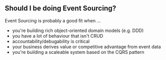 ## Should I be doing Event Sourcing?

Event Sourcing is probably a good fit when ...

- you're building rich object-oriented domain models (e.g. DDD) 
- you have a lot of behaviour that isn't CRUD
- accountability/debugability is critical
- your business derives value or competitive advantage from event data
- you're building a scaleable system based on the CQRS pattern